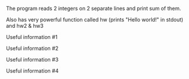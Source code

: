 The program reads 2 integers on 2 separate lines and print sum of them.

Also has very powerful function called hw (prints "Hello world!" in stdout) and hw2 & hw3

Useful information #1

Useful information #2

Useful information #3

Useful information #4
